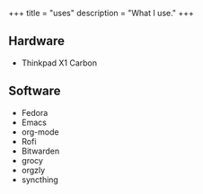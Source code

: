 +++
title = "uses"
description = "What I use."
+++

## Hardware

* Thinkpad X1 Carbon

## Software

* Fedora
* Emacs
* org-mode
* Rofi
* Bitwarden
* grocy
* orgzly
* syncthing

